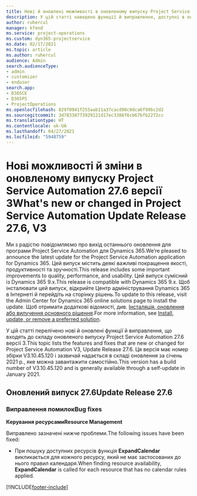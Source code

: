 ```yaml
---
title: Нові й оновлені можливості в оновленому випуску Project Service Automation 27.6, виправлення версії 3
description: У цій статті наведено функції й виправлення, доступні в оновленому випуску Project Service Automation 27.6, виправлення версії 3.
author: ruhercul
manager: kfend
ms.service: project-operations
ms.custom: dyn365-projectservice
ms.date: 02/17/2021
ms.topic: article
ms.author: ruhercul
audience: Admin
search.audienceType:
- admin
- customizer
- enduser
search.app:
- D365CE
- D365PS
- ProjectOperations
ms.openlocfilehash: 829f0941f255aab11a37cacd90c0dca6f99bc2d2
ms.sourcegitcommit: 3d78338773929121d17ec3386f6cb67bfb2272cc
ms.translationtype: HT
ms.contentlocale: uk-UA
ms.lasthandoff: 04/27/2021
ms.locfileid: "5948759"
---
```

# <a name="whats-new-or-changed-in-project-service-automation-update-release-276-v3"></a><span data-ttu-id="b670f-103">Нові можливості й зміни в оновленому випуску Project Service Automation 27.6 версії 3</span><span class="sxs-lookup"><span data-stu-id="b670f-103">What's new or changed in Project Service Automation Update Release 27.6, V3</span></span>

<span data-ttu-id="b670f-104">Ми з радістю повідомляємо про вихід останнього оновлення для програми Project Service Automation для Dynamics 365.</span><span class="sxs-lookup"><span data-stu-id="b670f-104">We’re pleased to announce the latest update for the Project Service Automation application for Dynamics 365.</span></span> <span data-ttu-id="b670f-105">Цей випуск містить деякі важливі покращення якості, продуктивності та зручності.</span><span class="sxs-lookup"><span data-stu-id="b670f-105">This release includes some important improvements to quality, performance, and usability.</span></span> <span data-ttu-id="b670f-106">Цей випуск сумісний із Dynamics 365 9.x.</span><span class="sxs-lookup"><span data-stu-id="b670f-106">This release is compatible with Dynamics 365 9.x.</span></span> <span data-ttu-id="b670f-107">Щоб інсталювати цей випуск, відкрийте Центр адміністрування Dynamics 365 в Інтернеті й перейдіть на сторінку рішень.</span><span class="sxs-lookup"><span data-stu-id="b670f-107">To update to this release, visit the Admin Center for Dynamics 365 online solutions page to install the update.</span></span> <span data-ttu-id="b670f-108">Щоб отримати додаткові відомості, див. [Інсталяція, оновлення або вилучення основного рішення](/power-platform/admin/install-remove-preferred-solution).</span><span class="sxs-lookup"><span data-stu-id="b670f-108">For more information, see [Install, update, or remove a preferred solution](/power-platform/admin/install-remove-preferred-solution).</span></span>

<span data-ttu-id="b670f-109">У цій статті перелічено нові й оновлені функції й виправлення, що входять до складу оновленого випуску Project Service Automation 27.6 версії 3.</span><span class="sxs-lookup"><span data-stu-id="b670f-109">This topic lists the features and fixes that are new or changed for Project Service Automation V3, Update Release 27.6.</span></span> <span data-ttu-id="b670f-110">Ця версія має номер збірки V3.10.45.120 і зазвичай надається в складі оновлення за січень 2021 р., яке можна завантажити самостійно.</span><span class="sxs-lookup"><span data-stu-id="b670f-110">This version has a build number of V3.10.45.120 and is generally available through a self-update in January 2021.</span></span>

## <a name="update-release-276"></a><span data-ttu-id="b670f-111">Оновлений випуск 27.6</span><span class="sxs-lookup"><span data-stu-id="b670f-111">Update Release 27.6</span></span>

### <a name="bug-fixes"></a><span data-ttu-id="b670f-112">Виправлення помилок</span><span class="sxs-lookup"><span data-stu-id="b670f-112">Bug fixes</span></span>


<span data-ttu-id="b670f-113">**Керування ресурсами**</span><span class="sxs-lookup"><span data-stu-id="b670f-113">**Resource Management**</span></span>

<span data-ttu-id="b670f-114">Виправлено зазначені нижче проблеми.</span><span class="sxs-lookup"><span data-stu-id="b670f-114">The following issues have been fixed:</span></span>

- <span data-ttu-id="b670f-115">При пошуку доступних ресурсів функція **ExpandCalendar** викликається для кожного ресурсу, який не має застосованих до нього правил календаря.</span><span class="sxs-lookup"><span data-stu-id="b670f-115">When finding resource availability, **ExpandCalendar** is called for each resource that has no calendar rules applied.</span></span>


[!INCLUDE[footer-include](../includes/footer-banner.md)]